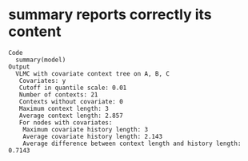 # summary reports correctly its content

    Code
      summary(model)
    Output
      VLMC with covariate context tree on A, B, C 
       Covariates: y 
       Cutoff in quantile scale: 0.01
       Number of contexts: 21 
       Contexts without covariate: 0 
       Maximum context length: 3 
       Average context length: 2.857 
       For nodes with covariates: 
        Maximum covariate history length: 3 
        Average covariate history length: 2.143 
        Average difference between context length and history length: 0.7143 

